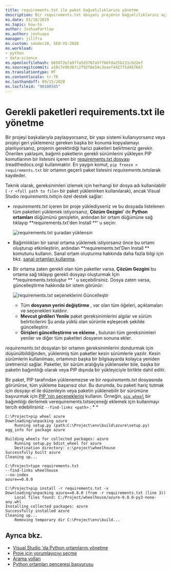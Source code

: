 ```yaml
---
title: requirements.txt ile paket bağımlılıklarını yönetme
description: Bir requirements.txt dosyası projenin bağımlılıklarını açıklar. Bir requirements.txt dosyası içeren bir proje alıyorsanız, bu bağımlılıkları tek bir adımda kolayca yükleyebilirsiniz.
ms.date: 03/18/2019
ms.topic: how-to
author: JoshuaPartlow
ms.author: joshuapa
manager: jillfra
ms.custom: seodec18, SEO-VS-2020
ms.workload:
- python
- data-science
ms.openlocfilehash: b65072e7a9ffa5d3767a5ff66fda25b231c622ef
ms.sourcegitcommit: a18c7e9b367c2f92f6e54c3eaef442775d457667
ms.translationtype: MT
ms.contentlocale: tr-TR
ms.lasthandoff: 09/15/2020
ms.locfileid: "90100545"
---
```

# <a name="manage-required-packages-with-requirementstxt"></a>Gerekli paketleri requirements.txt ile yönetme

Bir projeyi başkalarıyla paylaşıyorsanız, bir yapı sistemi kullanıyorsanız veya projeyi geri yüklemeniz gereken başka bir konuma kopyalamayı planlıyorsanız, projenin gerektirdiği harici paketleri belirtmeniz gerekir. Önerilen yaklaşım, bağımlı paketlerin gerekli sürümlerini yükleyen PIP komutlarının bir listesini içeren bir [requirements.txt dosyası](https://pip.readthedocs.org/en/latest/user_guide.html#requirements-files) (readthedocs.org) kullanmaktır. En yaygın komut, `pip freeze > requirements.txt` bir ortamın geçerli paket listesini *requirements.txt*olarak kaydeder.

Teknik olarak, gereksinimleri izlemek için herhangi bir dosya adı kullanılabilir ( `-r <full path to file>` bir paket yüklenirken kullanılarak), ancak Visual Studio *requirements.txt*için özel destek sağlar:

- *requirements.txt* içeren bir proje yüklediyseniz ve bu dosyada listelenen tüm paketleri yüklemek istiyorsanız, **Çözüm Gezgini**' de **Python ortamları** düğümünü genişletin, ardından bir ortam düğümüne sağ tıklayıp **requirements.txt'den Install **' u seçin:

    ![requirements.txt şuradan yüklensin](media/environments/environments-requirements-txt-install.png)

- Bağımlılıkları bir sanal ortama yüklemek istiyorsanız önce bu ortamı oluşturup etkinleştirin, ardından **requirements.txt'Den Install ** komutunu kullanın. Sanal ortam oluşturma hakkında daha fazla bilgi için bkz. [sanal ortamları kullanma](selecting-a-python-environment-for-a-project.md#use-virtual-environments).

- Bir ortama zaten gerekli olan tüm paketler varsa, **Çözüm Gezgini** bu ortama sağ tıklayıp gerekli dosyayı oluşturmak Için **requirements.txtoluştur ** ' u seçebilirsiniz. Dosya zaten varsa, güncelleştirme hakkında bir istem görünür:

    ![requirements.txt seçeneklerini Güncelleştir](media/environments/environments-requirements-txt-replace.png)

  - Tüm **dosyanın yerini değiştirme** , var olan tüm öğeleri, açıklamaları ve seçenekleri kaldırır.
  - **Mevcut girdileri Yenile** paket gereksinimlerini algılar ve sürüm belirticilerini Şu anda yüklü olan sürümle eşleşecek şekilde güncelleştirir.
  - **Girişleri güncelleştirme ve ekleme** , bulunan tüm gereksinimleri yeniler ve diğer tüm paketleri dosyanın sonuna ekler.

*requirements.txt* dosyaları bir ortamın gereksinimlerini dondurmak için düşünülbildiğinden, yüklenmiş tüm paketler kesin sürümlerle yazılır. Kesin sürümlerin kullanılması, ortamınızı başka bir bilgisayarda kolayca yeniden üretmenizi sağlar. Paketler, bir sürüm aralığıyla yüklenseler bile, başka bir paketin bağımlılığı olarak veya PIP dışında bir yükleyiciyle birlikte dahil edilir.

Bir paket, PIP tarafından yüklenemezse ve bir *requirements.txt* dosyasında görünürse, tüm yükleme başarısız olur. Bu durumda, bu paketi hariç tutmak için dosyayı el ile düzenleyin veya paketin yüklenebilir bir sürümüne başvurmak için [PIP 'nin seçeneklerini](https://pip.readthedocs.org/en/latest/reference/pip_install.html#requirements-file-format) kullanın. Örneğin, [`pip wheel`](https://pip.readthedocs.org/en/latest/reference/pip_wheel.html) bir bağımlılığı derlemek verequirements.txtseçeneği eklemek için kullanmayı tercih edebilirsiniz `--find-links <path>` : * *

```output
C:\Project>pip wheel azure
Downloading/unpacking azure
    Running setup.py (path:C:\Project\env\build\azure\setup.py) egg_info for package azure

Building wheels for collected packages: azure
    Running setup.py bdist_wheel for azure
    Destination directory: c:\project\wheelhouse
Successfully built azure
Cleaning up...

C:\Project>type requirements.txt
--find-links wheelhouse
--no-index
azure==0.8.0

C:\Project>pip install -r requirements.txt -v
Downloading/unpacking azure==0.8.0 (from -r requirements.txt (line 3))
    Local files found: C:/Project/wheelhouse/azure-0.8.0-py3-none-any.whl
Installing collected packages: azure
Successfully installed azure
Cleaning up...
    Removing temporary dir C:\Project\env\build...
```

## <a name="see-also"></a>Ayrıca bkz.

- [Visual Studio 'da Python ortamlarını yönetme](managing-python-environments-in-visual-studio.md)
- [Proje için yorumlayıcıyı seçme](selecting-a-python-environment-for-a-project.md)
- [Arama yolları](search-paths.md)
- [Python ortamları penceresi başvurusu](python-environments-window-tab-reference.md)
